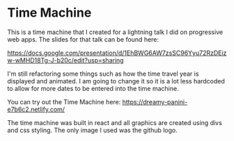 # Time Machine

This is a time machine that I created for a lightning talk I did on progressive web apps. The slides for that talk can be found here:

https://docs.google.com/presentation/d/1EhBWG6AW7zsSC96Yyu72RzDEizw-wMHD18Tg-J-b20c/edit?usp=sharing

I'm still refactoring some things such as how the time travel year is displayed and animated. I am going to change it so it is a lot less hardcoded to allow for more dates to be entered into the time machine.

You can try out the Time Machine here:
https://dreamy-panini-e7b6c2.netlify.com/

The time machine was built in react and all graphics are created using divs and css styling. The only image I used was the github logo.
